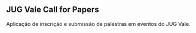 JUG Vale Call for Papers
--
Aplicação de inscrição e submissão de palestras em eventos do JUG Vale.

